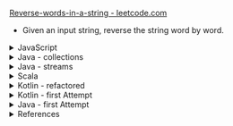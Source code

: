 [Reverse-words-in-a-string - leetcode.com ](https://leetcode.com/problems/reverse-words-in-a-string/)

- Given an input string, reverse the string word by word.

<details><summary>JavaScript</summary>

```javascript
const reverseWords = (s) =>
    // s.trim().replace(/\s\s+/g, ' ').split(" ").reverse().join(" ");
    s.trim().split(/\s+/).reverse().join(" "); // more memory 34.8MB compared to 34.2MB
```
</details>

<details><summary>Java - collections</summary>

```java
import java.util.Arrays;
import java.util.Collections;
import java.util.List;

class Solution { // Runtime: 8 ms, Memory: 40.1 MB
    public String reverseWords(String s) {
        String[] sArray = s.trim().split("\\s+"); // less code, but 8ms compared to 6ms for complete solution

        List<String> list = Arrays.asList(sArray);
        Collections.reverse(list);
        
        return String.join(" ", (String[])list.toArray());
    }
}
```
</details>

<details><summary>Java - streams</summary>

```java
import java.util.Arrays;
import java.util.Collections;
import java.util.List;

class Solution { // Runtime: 47 ms, Memory: 39.3 MB
    public String reverseWords(String s) {
        String[] arr = s.trim().split("\\s+");

        return IntStream.rangeClosed(1, arr.length).mapToObj(i -> arr[arr.length - i])
                .collect(Collectors.joining(" "));
    }
}
```
</details>

<details><summary>Scala</summary>

```scala
object Solution {
    def reverseWords(s: String): String = {
      s.trim().split("\\s+").reverse.mkString(" ")  
    }
}
```
</details>

<details><summary>Kotlin - refactored</summary>

```kotlin
class Solution {
    fun reverseWords(s: String) = s.trim().split("\\s+".toRegex())
        .asReversed().joinToString(separator = " ");
}
```
</details>

<details><summary>Kotlin - first Attempt</summary>

```kotlin
class Solution {
    fun reverseWords(s: String): String {
        return s.trim()
            .split("\\s+".toRegex()).asReversed()
            .joinToString(separator = " ");
    }
}
```
</details>

<details><summary>Java - first Attempt</summary>

```java
import java.util.Arrays;
import java.util.Collections;
import java.util.List;

class Solution { // Runtime: 6 ms, Memory: 40.2 MB
    public String reverseWords(String s) {
        String[] sArray = s.trim().replaceAll("\\s\\s+", " ").split(" ");

        List<String> list = Arrays.asList(sArray);
        Collections.reverse(list);
        
        return String.join(" ", (String[])list.toArray());
    }
}
```
</details>

<details><summary>References</summary>

- [Regular expressions in Java - Tutorial](https://www.vogella.com/tutorials/JavaRegularExpressions/article.html)
- [java.lang.String trim()](http://javatutorialhq.com/java/lang/string-class-tutorial/trim-method-example/)
- [Split a String in Java](https://www.baeldung.com/java-split-string)
- [Java – How to convert Array to Stream](https://www.mkyong.com/java8/java-how-to-convert-array-to-stream/)
- [How to Invert an Array in Java](https://www.baeldung.com/java-invert-array)
- [Java String join() with examples](https://www.geeksforgeeks.org/java-string-join-examples/)
- [Scala: How to extract parts of a string that match a regex](https://alvinalexander.com/scala/how-to-extract-parts-strings-match-regular-expression-regex-scala)

</details>

